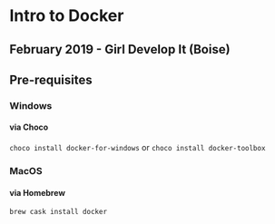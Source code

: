 # Intro to Docker
## February 2019 - Girl Develop It (Boise)

## Pre-requisites

### Windows

#### via Choco
`choco install docker-for-windows`
or
`choco install docker-toolbox`

### MacOS

#### via Homebrew

`brew cask install docker`
